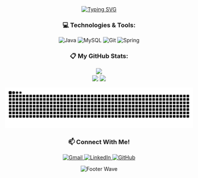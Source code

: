 <div align="center">
  <a href="https://git.io/typing-svg">
    <img src="https://readme-typing-svg.demolab.com?font=Fira+Code&weight=500&size=22&pause=1000&color=9745f5&center=true&vCenter=true&random=false&width=524&lines=%E2%98%86+Welcome+to+My+Profile!+%E2%98%86+" alt="Typing SVG">
  </a>
</div>

<h3 align="center">💻 Technologies & Tools:</h3>

<p align="center">
  <img src="https://img.shields.io/badge/java-000.svg?style=for-the-badge&logo=openjdk&logoColor=blue" alt="Java">
  <img src="https://img.shields.io/badge/MySQL-000?style=for-the-badge&logo=mysql&logoColor=white" alt="MySQL">
  <img src="https://img.shields.io/badge/GIT-000?style=for-the-badge&logo=git&logoColor=E94D5F" alt="Git">
  <img src="https://img.shields.io/badge/spring-000.svg?style=for-the-badge&logo=spring&logoColor=green" alt="Spring">
</p>



<h3 align="center">📋 My GitHub Stats:</h3> 
<p align="center">
<img height="180em" src="https://github-readme-streak-stats.herokuapp.com?user=diegombz&theme=midnight-purple&hide_border=true&border_radius=4&mode=weekly"><br>
<img height="160em" src="https://github-readme-stats.vercel.app/api?username=diegombz&theme=midnight-purple&show_icons=true&hide_border=true">
<img height="160em" src="https://github-readme-stats-git-masterrstaa-rickstaa.vercel.app/api/top-langs/?username=diegombz&layout=compact&theme=midnight-purple&show_icons=true&hide_border=true"/>
</p>

<div align="center">
  <picture>
    <source media="(prefers-color-scheme: dark)" srcset="https://raw.githubusercontent.com/diegombz/diegombz/output/github-contribution-grid-snake-dark.svg">
    <source media="(prefers-color-scheme: light)" srcset="https://raw.githubusercontent.com/diegombz/diegombz/output/github-contribution-grid-snake.svg">
    <img alt="github contribution grid snake animation" src="https://raw.githubusercontent.com/diegombz/diegombz/output/github-contribution-grid-snake.svg">
  </picture>
</div>

<h3 align="center">📫 Connect With Me!</h3>

<p align="center">
  <a href="mailto:diegopsn23@gmail.com">
    <img src="https://img.shields.io/badge/Gmail-000?style=for-the-badge&logo=gmail&logoColor=red" alt="Gmail">
  </a>
  <a href="https://www.linkedin.com/in/diego-h-moreira/">
    <img src="https://img.shields.io/badge/LinkedIn-000?style=for-the-badge&logo=linkedin&logoColor=white" alt="LinkedIn">
  </a>
  <a href="https://github.com/diegombz">
    <img src="https://img.shields.io/badge/GitHub-000?style=for-the-badge&logo=github&logoColor=30A3DC" alt="GitHub">
  </a>
</p>
<div align="center">
  <img src="https://capsule-render.vercel.app/api?type=waving&height=120&color=9745f5&section=footer&reversal=false" alt="Footer Wave"/>
</div>
